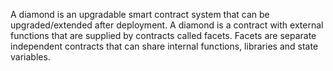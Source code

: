 

A diamond is an upgradable smart contract system that can be upgraded/extended after deployment.
A diamond is a contract with external functions that are supplied by contracts called facets.
Facets are separate independent contracts that can share internal functions, libraries and state variables.
